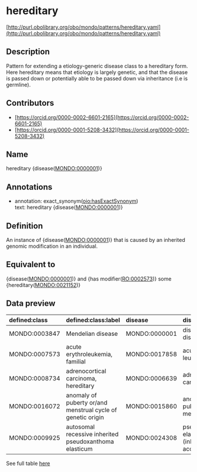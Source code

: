 # hereditary 

[http://purl.obolibrary.org/obo/mondo/patterns/hereditary.yaml](http://purl.obolibrary.org/obo/mondo/patterns/hereditary.yaml)
## Description 


Pattern for extending a etiology-generic disease class to a hereditary form.  Here hereditary means that etiology is largely genetic, and that the disease is passed down or potentially able to be passed down via inheritance (i.e is germline).
## Contributors 
* [https://orcid.org/0000-0002-6601-2165](https://orcid.org/0000-0002-6601-2165) 
* [https://orcid.org/0000-0001-5208-3432](https://orcid.org/0000-0001-5208-3432) 
## Name 

hereditary {disease\([MONDO:0000001](http://purl.obolibrary.org/obo/MONDO_0000001)\)}

## Annotations 

* annotation: exact_synonym\([oio:hasExactSynonym](http://purl.obolibrary.org/obo/oio_hasExactSynonym)\)  
text: hereditary {disease\([MONDO:0000001](http://purl.obolibrary.org/obo/MONDO_0000001)\)}

## Definition 

An instance of {disease\([MONDO:0000001](http://purl.obolibrary.org/obo/MONDO_0000001)\)} that is caused by an inherited genomic modification in an individual.

## Equivalent to 

{disease\([MONDO:0000001](http://purl.obolibrary.org/obo/MONDO_0000001)\)} and {has modifier\([RO:0002573](http://purl.obolibrary.org/obo/RO_0002573)\)} some {hereditary\([MONDO:0021152](http://purl.obolibrary.org/obo/MONDO_0021152)\)}

## Data preview 
| defined:class                                | defined:class:label                                         | disease                                      | disease:label                                    |
|:---------------------------------------------|:------------------------------------------------------------|:---------------------------------------------|:-------------------------------------------------|
| MONDO:0003847 | Mendelian disease                                           | MONDO:0000001 | disease or disorder                              |
| MONDO:0007573 | acute erythroleukemia, familial                             | MONDO:0017858 | acute erythroid leukemia                         |
| MONDO:0008734 | adrenocortical carcinoma, hereditary                        | MONDO:0006639 | adrenal cortex carcinoma                         |
| MONDO:0016072 | anomaly of puberty or/and menstrual cycle of genetic origin | MONDO:0015860 | anomaly of puberty or/and menstrual cycle        |
| MONDO:0009925 | autosomal recessive inherited pseudoxanthoma elasticum      | MONDO:0024308 | pseudoxanthoma elasticum (inherited or acquired) |

See full table [here](https://github.com/monarch-initiative/mondo/blob/master/src/patterns/data/matches/hereditary.tsv) 

